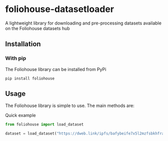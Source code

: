 # foliohouse-datasetloader

A lightweight library for downloading and pre-processing datasets available on the Foliohouse datasets hub

## Installation
### With pip
The Foliohouse library can be installed from PyPi 
```shell
pip install foliohouse
```

## Usage
The Foliohouse library is simple to use. The main methods are:


Quick example
```python
from foliohouse import load_dataset

dataset = load_dataset("https://dweb.link/ipfs/bafybeife7x5l2mzfsbkhfraltoj2obun6wh5n74mxm7hr22mah3pkxdhb4/dataset")
```
